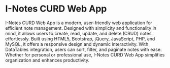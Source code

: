 # I-Notes CURD Web App 
  I-Notes CURD Web App is a modern, user-friendly web application for efficient note management. Designed with simplicity and functionality in mind, it allows users to create, read, update, and delete (CRUD) notes effortlessly. Built using HTML5, Bootstrap, jQuery, JavaScript, PHP, and MySQL, it offers a responsive design and dynamic interactivity. With DataTables integration, users can sort, filter, and paginate notes with ease. Whether for personal or professional use, I-Notes CURD Web App simplifies organization and enhances productivity.
